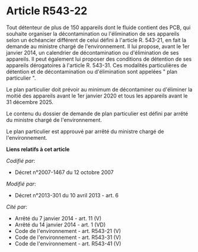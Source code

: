 # Article R543-22

Tout détenteur de plus de 150 appareils dont le fluide contient des PCB, qui souhaite organiser la décontamination ou
l'élimination de ses appareils selon un échéancier différent de celui défini à l'article R. 543-21, en fait la demande au
ministre chargé de l'environnement. Il lui propose, avant le 1er janvier 2014, un calendrier de décontamination ou
d'élimination de ses appareils. Il peut également lui proposer des conditions de détention de ses appareils dérogatoires à
l'article R. 543-31. Ces modalités particulières de détention et de décontamination ou d'élimination sont appelées " plan
particulier ". 

Le plan particulier doit prévoir au minimum de décontaminer ou d'éliminer la moitié des appareils avant le 1er janvier 2020
et tous les appareils avant le 31 décembre 2025. 

Le contenu du dossier de demande de plan particulier est défini par arrêté du ministre chargé de l'environnement. 

Le plan particulier est approuvé par arrêté du ministre chargé de l'environnement.

**Liens relatifs à cet article**

_Codifié par_:

  - Décret n°2007-1467 du 12 octobre 2007

_Modifié par_:

  - Décret n°2013-301 du 10 avril 2013 - art. 6

_Cité par_:

  - Arrêté du 7 janvier 2014 - art. 11 (V)
  - Arrêté du 14 janvier 2014 - art. 1 (VD)
  - Code de l'environnement - art. R543-21 (V)
  - Code de l'environnement - art. R543-31 (V)
  - Code de l'environnement - art. R543-41 (V)
